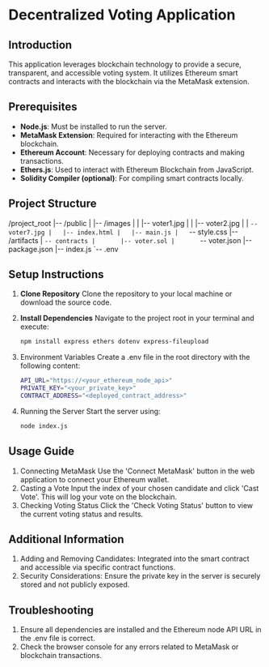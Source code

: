 # Decentralized Voting Application

## Introduction

This application leverages blockchain technology to provide a secure, transparent, and accessible voting system. It utilizes Ethereum smart contracts and interacts with the blockchain via the MetaMask extension.

## Prerequisites

- **Node.js**: Must be installed to run the server.
- **MetaMask Extension**: Required for interacting with the Ethereum blockchain.
- **Ethereum Account**: Necessary for deploying contracts and making transactions.
- **Ethers.js**: Used to interact with Ethereum Blockchain from JavaScript.
- **Solidity Compiler (optional)**: For compiling smart contracts locally.

## Project Structure

/project_root
|-- /public
|   |-- /images
|   |   |-- voter1.jpg
|   |   |-- voter2.jpg
|   |   `-- voter7.jpg
|   |-- index.html
|   |-- main.js
|   `-- style.css
|-- /artifacts
|   `-- contracts
|       |-- voter.sol
|       `-- voter.json
|-- package.json
|-- index.js
`-- .env


## Setup Instructions

1. **Clone Repository**
   Clone the repository to your local machine or download the source code.

2. **Install Dependencies**
   Navigate to the project root in your terminal and execute:
   ```bash
   npm install express ethers dotenv express-fileupload

3. Environment Variables
   Create a .env file in the root directory with the following content:
   ```bash
   API_URL="https://<your_ethereum_node_api>"
   PRIVATE_KEY="<your_private_key>"
   CONTRACT_ADDRESS="<deployed_contract_address>"

5. Running the Server
   Start the server using:
   ```bash
   node index.js

## Usage Guide
1. Connecting MetaMask
   Use the 'Connect MetaMask' button in the web application to connect your Ethereum wallet.
2. Casting a Vote
   Input the index of your chosen candidate and click 'Cast Vote'. This will log your vote on the blockchain.
3. Checking Voting Status
   Click the 'Check Voting Status' button to view the current voting status and results.

## Additional Information
1. Adding and Removing Candidates: Integrated into the smart contract and accessible via specific contract functions.
2. Security Considerations: Ensure the private key in the server is securely stored and not publicly exposed.
## Troubleshooting
1. Ensure all dependencies are installed and the Ethereum node API URL in the .env file is correct.
2. Check the browser console for any errors related to MetaMask or blockchain transactions.
   
